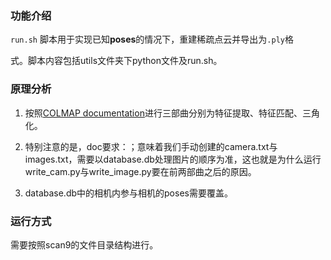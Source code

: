 ### 功能介绍

`run.sh` 脚本用于实现已知**poses**的情况下，重建稀疏点云并导出为`.ply`格

式。脚本内容包括utils文件夹下python文件及run.sh。

### 原理分析

1. 按照[COLMAP documentation](https://colmap.github.io/faq.html#reconstruct-sparse-dense-model-from-known-camera-poses)进行三部曲分别为特征提取、特征匹配、三角化。

2. 特别注意的是，doc要求：<!--Each image above must have the same `image_id` (first column) as in the database (next step).-->；意味着我们手动创建的camera.txt与images.txt，需要以database.db处理图片的顺序为准，这也就是为什么运行write_cam.py与write_image.py要在前两部曲之后的原因。
3. database.db中的相机内参与相机的poses需要覆盖。

### 运行方式

需要按照scan9的文件目录结构进行。

